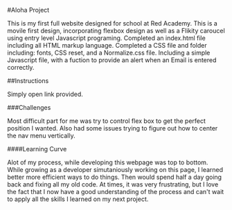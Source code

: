 #Aloha Project

This is my first full website designed for school at Red Academy. This is a movile first design, incorporating flexbox design as well as a Flikity caroucel using entry level Javascript programing. Completed an index.html file including all HTML markup language. Completed a CSS file and folder including: fonts,  CSS reset, and a Normalize.css file. Including a simple Javascript file, with a fuction to provide an alert when an Email is entered correctly.


##Instructions

Simply open link provided.

###Challenges

Most difficult part for me was try to control flex box to get the perfect position I wanted. Also had some issues trying to figure out how to center the nav menu vertically.

####Learning Curve

Alot of my process, while developing this webpage was top to bottom. While growing as a developer simutaniously working on this page, I learned better more efficient ways to do things. Then would spend half a day going back and fixing all my old code. At times, it was very frustrating, but I love the fact that I now have a good understanding of the process and can't wait to apply all the skills I learned on my next project.

